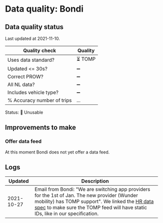 # Data quality: Bondi

## Data quality status

Last updated at 2021-11-10.

| **Quality check**           | **Quality**
| --                          | --          |
| Uses data standard?         | ⏳ TOMP
| Updated <= 30s?             | ➖
| Correct PROW?               | ➖
| All NL data?                | ➖
| Includes vehicle type?      | ➖
| % Accuracy number of trips  | ...

Status: 🔴 Unusable

## Improvements to make

### Offer data feed

At this moment Bondi does not yet offer a data feed.

## Logs

| Updated    | Description
| ----       | ---
| 2021-10-27 | Email from Bondi: "We are switching app providers for the 1st of Jan. The new provider (Wunder mobility) has TOMP support". We linked the [HR data spec](https://docs.crow.nl/deelfietsdashboard/hr-dataspec/) to make sure the TOMP feed will have static IDs, like in our specification.
